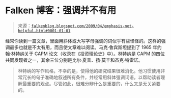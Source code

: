 <!--yml

category: 未分类

date: 2024-05-12 22:08:35

-->

# Falken 博客：强调并不有用

> 来源：[`falkenblog.blogspot.com/2009/04/emphasis-not-helpful.html#0001-01-01`](http://falkenblog.blogspot.com/2009/04/emphasis-not-helpful.html#0001-01-01)

经常你读到一篇文章，里面用斜体或大写字母强调的词似乎有些怪怪的。这样的强调最多也就是不太有用，而且使文章难以阅读。马克·鲁宾斯坦提到了 1965 年约翰·林特纳关于 CAPM 论文（收录在《投资理论史》中）。林特纳是 CAPM 的四位共同发现者之一，其余三位分别是比尔·夏普、扬·莫辛和杰克·特雷诺。

> 林特纳的写作风格，不幸的是，使得他的研究结果很难消化。他习惯使用非常冗长的句子准确地叙述所有条件，并经常用斜体强调词语，以帮助读者理解最重要的观点。尽管如此，很难分辨什么是重要的，什么又是无关紧要的。
